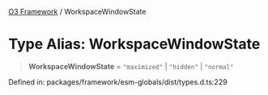 [O3 Framework](../API.md) / WorkspaceWindowState

# Type Alias: WorkspaceWindowState

> **WorkspaceWindowState** = `"maximized"` \| `"hidden"` \| `"normal"`

Defined in: packages/framework/esm-globals/dist/types.d.ts:229
